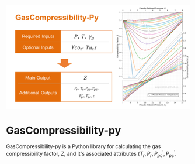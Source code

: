 <img src="/intro_image.png" alt="Alt text" title="Optional title">

# GasCompressibility-py
GasCompressibility-py is a Python library for calculating the gas compressibility factor, $Z$, and it's associated attributes ($T_{r}, P_{r}, P^{'}_{pc}, P^{'}_{pc}$.

